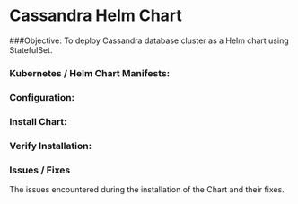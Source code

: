 # Cassandra Helm Chart
###Objective: 
To deploy Cassandra database cluster as a Helm chart using StatefulSet.

### Kubernetes / Helm Chart Manifests:

### Configuration:

### Install Chart:

### Verify Installation:

### Issues / Fixes
The issues encountered during the installation of the Chart and their fixes.
